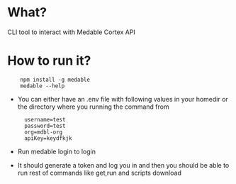 # What?

CLI tool to interact with Medable Cortex API

# How to run it?

```
    npm install -g medable
    medable --help
```


- You can either have an .env file with following values in your homedir or the directory where you running the command from

  ```
    username=test
    password=test
    org=mdbl-org
    apiKey=keydfkjk
  ```

- Run medable login to login

- It should generate a token and log you in and then you should be able to run rest of commands like get,run and scripts download



